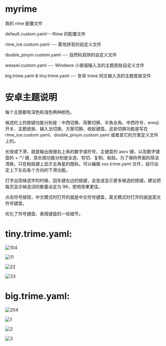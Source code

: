 # myrime

我的 rime 配置文件

default.custom.yaml---Rime 的配置文件

rime_ice.custom.yaml --- 雾凇拼音的自定义文件

double_pinyin.custom.yaml --- 自然码双拼的自定义文件

weasel.custom.yaml --- Windwos 小狼毫输入法的主题皮肤自定义文件

big.trime.yaml & tiny.trime.yaml --- 安卓 trime 同文输入法的主题皮肤文件

# 安卓主题说明

每个主题都有深色和浅色两种颜色。

候选栏上的按键功能分别是：中西切换、简繁切换、半角全角、中西符号、emoji开关、主题皮肤、输入法切换、方案切换、收起键盘。这些切换功能是写在 rime_ice.custom.yaml、double_pinyin.custom.yaml 或者其它的方案定义文件上的。

长按或下滑，就是输出按键右上角的数字或符号，主键盘的 axcv 键，以及数字键盘的 +-*/ 键，其长按功能分别是全选、剪切、复制、粘贴。为了保持界面的简洁清爽，只在粘贴键上显示五角星的图标。可以编辑 xxx.trime.yaml 文件，自行设定上下左右各个方向的下滑功能。

打字出现候选字的时候，回车键左边的按键，会变成显示更多候选的按键。建议把每页显示候选词的数量设定为 99，使用效果更佳。

点击符号按钮，中文模式时打开的就是中文符号键盘，英文模式时打开的就是英文符号键盘。

优化了符号键盘、表情键盘的一些细节。

# tiny.trime.yaml:

![104](https://github.com/chwt163/mytrime/assets/70951194/e779a9da-f677-4c08-8fb8-67f976bed7e7)

![11](https://github.com/chwt163/mytrime/assets/70951194/aea4a2ed-adcd-4fb1-a0a0-38f4015550aa)

![22](https://github.com/chwt163/mytrime/assets/70951194/ae65f5b7-c253-45e7-8313-86d284d76c0f)

![33](https://github.com/chwt163/mytrime/assets/70951194/d907dd53-72df-4561-8c12-6687dbd1255d)



# big.trime.yaml:

![204](https://github.com/chwt163/mytrime/assets/70951194/a544afeb-c5e2-47e3-a4d1-8a60d8c1d70d)

![1](https://github.com/chwt163/mytrime/assets/70951194/75dfd1ab-7674-4662-b24e-3b4befd7edff)

![2](https://github.com/chwt163/mytrime/assets/70951194/53a08321-16f3-4e68-837a-dc5630ae5d28)

![3](https://github.com/chwt163/mytrime/assets/70951194/eb8fe083-d62a-4171-a938-347a4c56fed8)












